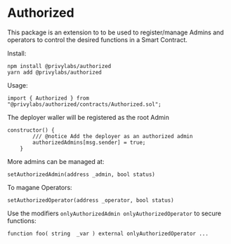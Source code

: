 # Authorized

This package is an extension to to be used to register/manage Admins and operators to control the desired functions in a Smart Contract. 

Install:

```shell
npm install @privylabs/authorized
yarn add @privylabs/authorized
```

Usage:
```shell
import { Authorized } from "@privylabs/authorized/contracts/Authorized.sol";
```

The deployer waller will be registered as the root Admin
```shell
constructor() {
        /// @notice Add the deployer as an authorized admin
        authorizedAdmins[msg.sender] = true;
    }
```
More admins can be managed at:

```shell
setAuthorizedAdmin(address _admin, bool status)
```

To magane Operators:

```shell
setAuthorizedOperator(address _operator, bool status)
```

Use the modifiers ```onlyAuthorizedAdmin onlyAuthorizedOperator``` to secure functions:


```shell
function foo( string  _var ) external onlyAuthorizedOperator ...